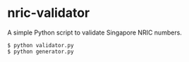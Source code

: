# nric-validator
A simple Python script to validate Singapore NRIC numbers.

    $ python validator.py
    $ python generator.py
